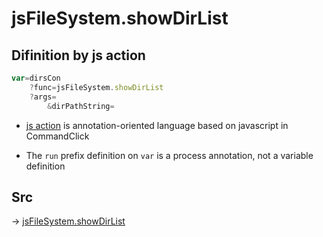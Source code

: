 # jsFileSystem.showDirList

## Difinition by js action

```js.js
var=dirsCon
	?func=jsFileSystem.showDirList
	?args=
		&dirPathString=
```

- [js action](#) is annotation-oriented language based on javascript in CommandClick

- The `run` prefix definition on `var` is a process annotation, not a variable definition

## Src

-> [jsFileSystem.showDirList](https://github.com/puutaro/CommandClick/blob/master/app/src/main/java/com/puutaro/commandclick/fragment_lib/terminal_fragment/js_interface/file/JsFileSystem.kt#L402)


